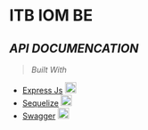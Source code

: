 # **ITB IOM BE**
## _API DOCUMENCATION_

> _Built With_
- [Express Js](https://expressjs.com/) <img src="https://cdn.jsdelivr.net/gh/devicons/devicon@latest/icons/express/express-original.svg" width="20" height="20"/>
- [Sequelize](https://sequelize.org/) <img src="https://cdn.jsdelivr.net/gh/devicons/devicon@latest/icons/sequelize/sequelize-original.svg" width="20" height="20"/>
- [Swagger](https://swagger.io/) <img src="https://cdn.jsdelivr.net/gh/devicons/devicon@latest/icons/swagger/swagger-original.svg" width="20" height="20"/>

